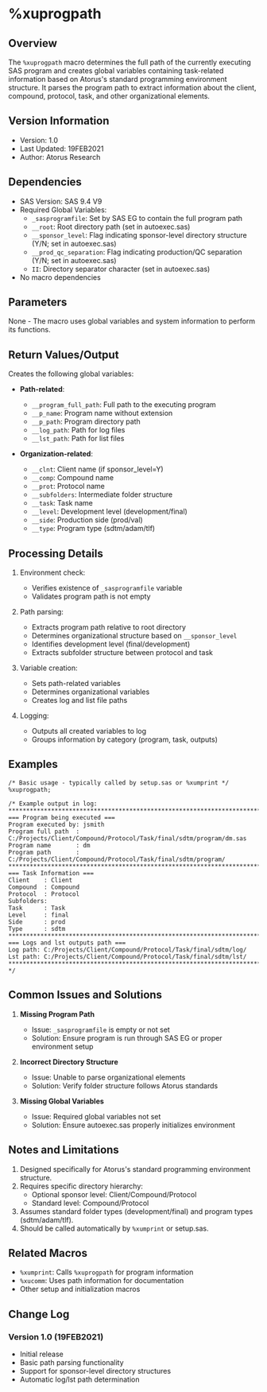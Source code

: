 # %xuprogpath

## Overview
The `%xuprogpath` macro determines the full path of the currently executing SAS program and creates global variables containing task-related information based on Atorus's standard programming environment structure. It parses the program path to extract information about the client, compound, protocol, task, and other organizational elements.

## Version Information
- Version: 1.0
- Last Updated: 19FEB2021
- Author: Atorus Research

## Dependencies
- SAS Version: SAS 9.4 V9
- Required Global Variables:
  - `_sasprogramfile`: Set by SAS EG to contain the full program path
  - `__root`: Root directory path (set in autoexec.sas)
  - `__sponsor_level`: Flag indicating sponsor-level directory structure (Y/N; set in autoexec.sas)
  - `__prod_qc_separation`: Flag indicating production/QC separation (Y/N; set in autoexec.sas)
  - `II`: Directory separator character (set in autoexec.sas)
- No macro dependencies

## Parameters
None - The macro uses global variables and system information to perform its functions.

## Return Values/Output
Creates the following global variables:
- **Path-related**:
  - `__program_full_path`: Full path to the executing program
  - `__p_name`: Program name without extension
  - `__p_path`: Program directory path
  - `__log_path`: Path for log files
  - `__lst_path`: Path for list files

- **Organization-related**:
  - `__clnt`: Client name (if sponsor_level=Y)
  - `__comp`: Compound name
  - `__prot`: Protocol name
  - `__subfolders`: Intermediate folder structure
  - `__task`: Task name
  - `__level`: Development level (development/final)
  - `__side`: Production side (prod/val)
  - `__type`: Program type (sdtm/adam/tlf)

## Processing Details
1. Environment check:
   - Verifies existence of `_sasprogramfile` variable
   - Validates program path is not empty

2. Path parsing:
   - Extracts program path relative to root directory
   - Determines organizational structure based on `__sponsor_level`
   - Identifies development level (final/development)
   - Extracts subfolder structure between protocol and task

3. Variable creation:
   - Sets path-related variables
   - Determines organizational variables
   - Creates log and list file paths

4. Logging:
   - Outputs all created variables to log
   - Groups information by category (program, task, outputs)

## Examples
```sas
/* Basic usage - typically called by setup.sas or %xumprint */
%xuprogpath;

/* Example output in log:
******************************************************************************************************
=== Program being executed === 
Program executed by: jsmith
Program full path  : C:/Projects/Client/Compound/Protocol/Task/final/sdtm/program/dm.sas
Program name       : dm
Program path       : C:/Projects/Client/Compound/Protocol/Task/final/sdtm/program/
******************************************************************************************************
=== Task Information === 
Client    : Client
Compound  : Compound
Protocol  : Protocol
Subfolders: 
Task      : Task
Level     : final
Side      : prod
Type      : sdtm
******************************************************************************************************
=== Logs and lst outputs path === 
Log path: C:/Projects/Client/Compound/Protocol/Task/final/sdtm/log/
Lst path: C:/Projects/Client/Compound/Protocol/Task/final/sdtm/lst/
******************************************************************************************************
*/
```

## Common Issues and Solutions
1. **Missing Program Path**
   - Issue: `_sasprogramfile` is empty or not set
   - Solution: Ensure program is run through SAS EG or proper environment setup

2. **Incorrect Directory Structure**
   - Issue: Unable to parse organizational elements
   - Solution: Verify folder structure follows Atorus standards

3. **Missing Global Variables**
   - Issue: Required global variables not set
   - Solution: Ensure autoexec.sas properly initializes environment

## Notes and Limitations
1. Designed specifically for Atorus's standard programming environment structure.
2. Requires specific directory hierarchy:
   - Optional sponsor level: Client/Compound/Protocol
   - Standard level: Compound/Protocol
3. Assumes standard folder types (development/final) and program types (sdtm/adam/tlf).
4. Should be called automatically by `%xumprint` or setup.sas.

## Related Macros
- `%xumprint`: Calls `%xuprogpath` for program information
- `%xucomm`: Uses path information for documentation
- Other setup and initialization macros

## Change Log
### Version 1.0 (19FEB2021)
- Initial release
- Basic path parsing functionality
- Support for sponsor-level directory structures
- Automatic log/lst path determination 